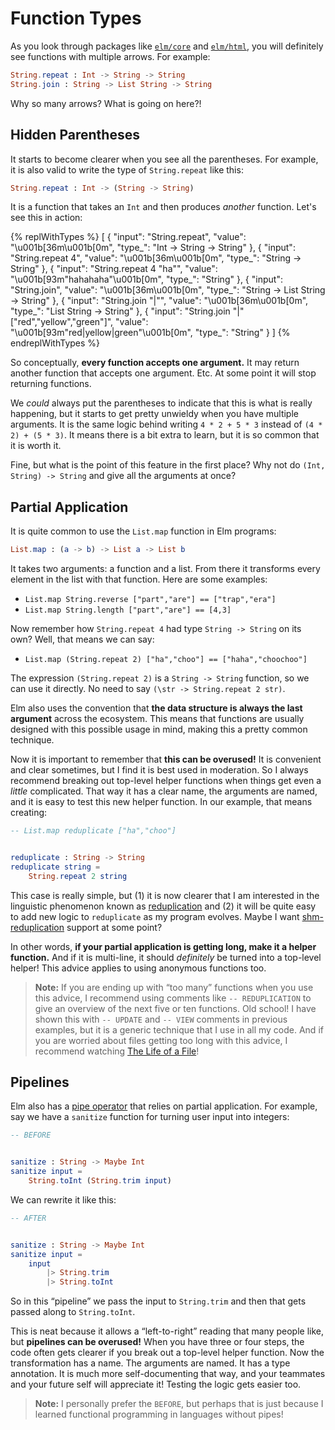 # Function Types

As you look through packages like [`elm/core`][core] and [`elm/html`][html], you will definitely see functions with multiple arrows. For example:

```elm
String.repeat : Int -> String -> String
String.join : String -> List String -> String
```

Why so many arrows? What is going on here?!

[core]: https://package.elm-lang.org/packages/elm/core/latest/
[html]: https://package.elm-lang.org/packages/elm/html/latest/

## Hidden Parentheses

It starts to become clearer when you see all the parentheses. For example, it is also valid to write the type of `String.repeat` like this:

```elm
String.repeat : Int -> (String -> String)
```

It is a function that takes an `Int` and then produces _another_ function. Let's see this in action:

<!-- prettier-ignore-start -->
{% replWithTypes %}
[
	{
		"input": "String.repeat",
		"value": "\u001b[36m<function>\u001b[0m",
		"type_": "Int -> String -> String"
	},
	{
		"input": "String.repeat 4",
		"value": "\u001b[36m<function>\u001b[0m",
		"type_": "String -> String"
	},
	{
		"input": "String.repeat 4 \"ha\"",
		"value": "\u001b[93m\"hahahaha\"\u001b[0m",
		"type_": "String"
	},
	{
		"input": "String.join",
		"value": "\u001b[36m<function>\u001b[0m",
		"type_": "String -> List String -> String"
	},
	{
		"input": "String.join \"|\"",
		"value": "\u001b[36m<function>\u001b[0m",
		"type_": "List String -> String"
	},
	{
		"input": "String.join \"|\" [\"red\",\"yellow\",\"green\"]",
		"value": "\u001b[93m\"red|yellow|green\"\u001b[0m",
		"type_": "String"
	}
]
{% endreplWithTypes %}
<!-- prettier-ignore-end -->

So conceptually, **every function accepts one argument.** It may return another function that accepts one argument. Etc. At some point it will stop returning functions.

We _could_ always put the parentheses to indicate that this is what is really happening, but it starts to get pretty unwieldy when you have multiple arguments. It is the same logic behind writing `4 * 2 + 5 * 3` instead of `(4 * 2) + (5 * 3)`. It means there is a bit extra to learn, but it is so common that it is worth it.

Fine, but what is the point of this feature in the first place? Why not do `(Int, String) -> String` and give all the arguments at once?

## Partial Application

It is quite common to use the `List.map` function in Elm programs:

```elm
List.map : (a -> b) -> List a -> List b
```

It takes two arguments: a function and a list. From there it transforms every element in the list with that function. Here are some examples:

- `List.map String.reverse ["part","are"] == ["trap","era"]`
- `List.map String.length ["part","are"] == [4,3]`

Now remember how `String.repeat 4` had type `String -> String` on its own? Well, that means we can say:

- `List.map (String.repeat 2) ["ha","choo"] == ["haha","choochoo"]`

The expression `(String.repeat 2)` is a `String -> String` function, so we can use it directly. No need to say `(\str -> String.repeat 2 str)`.

Elm also uses the convention that **the data structure is always the last argument** across the ecosystem. This means that functions are usually designed with this possible usage in mind, making this a pretty common technique.

Now it is important to remember that **this can be overused!** It is convenient and clear sometimes, but I find it is best used in moderation. So I always recommend breaking out top-level helper functions when things get even a _little_ complicated. That way it has a clear name, the arguments are named, and it is easy to test this new helper function. In our example, that means creating:

```elm
-- List.map reduplicate ["ha","choo"]


reduplicate : String -> String
reduplicate string =
    String.repeat 2 string
```

This case is really simple, but (1) it is now clearer that I am interested in the linguistic phenomenon known as [reduplication](https://en.wikipedia.org/wiki/Reduplication) and (2) it will be quite easy to add new logic to `reduplicate` as my program evolves. Maybe I want [shm-reduplication](https://en.wikipedia.org/wiki/Shm-reduplication) support at some point?

In other words, **if your partial application is getting long, make it a helper function.** And if it is multi-line, it should _definitely_ be turned into a top-level helper! This advice applies to using anonymous functions too.

> **Note:** If you are ending up with “too many” functions when you use this advice, I recommend using comments like `-- REDUPLICATION` to give an overview of the next five or ten functions. Old school! I have shown this with `-- UPDATE` and `-- VIEW` comments in previous examples, but it is a generic technique that I use in all my code. And if you are worried about files getting too long with this advice, I recommend watching [The Life of a File](https://youtu.be/XpDsk374LDE)!

## Pipelines

Elm also has a [pipe operator][pipe] that relies on partial application. For example, say we have a `sanitize` function for turning user input into integers:

```elm
-- BEFORE


sanitize : String -> Maybe Int
sanitize input =
    String.toInt (String.trim input)
```

We can rewrite it like this:

```elm
-- AFTER


sanitize : String -> Maybe Int
sanitize input =
    input
        |> String.trim
        |> String.toInt
```

So in this “pipeline” we pass the input to `String.trim` and then that gets passed along to `String.toInt`.

This is neat because it allows a “left-to-right” reading that many people like, but **pipelines can be overused!** When you have three or four steps, the code often gets clearer if you break out a top-level helper function. Now the transformation has a name. The arguments are named. It has a type annotation. It is much more self-documenting that way, and your teammates and your future self will appreciate it! Testing the logic gets easier too.

> **Note:** I personally prefer the `BEFORE`, but perhaps that is just because I learned functional programming in languages without pipes!

[pipe]: https://package.elm-lang.org/packages/elm/core/latest/Basics#|>
